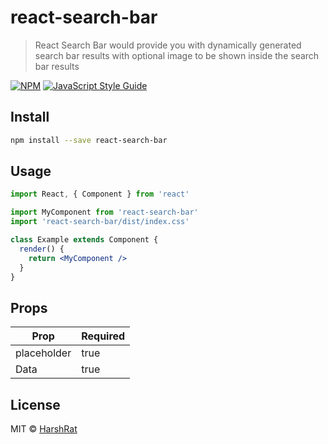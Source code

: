 # react-search-bar

> React Search Bar would provide you with dynamically generated search bar results with optional image to be shown inside the search bar results

[![NPM](https://img.shields.io/npm/v/react-search-bar.svg)](https://www.npmjs.com/package/react-search-bar) [![JavaScript Style Guide](https://img.shields.io/badge/code_style-standard-brightgreen.svg)](https://standardjs.com)

## Install

```bash
npm install --save react-search-bar
```

## Usage

```jsx
import React, { Component } from 'react'

import MyComponent from 'react-search-bar'
import 'react-search-bar/dist/index.css'

class Example extends Component {
  render() {
    return <MyComponent />
  }
}
```

## Props

| Prop   | Required |
| ------------- | ------------- |
| placeholder  | true  |
| Data  | true  |

## License

MIT © [HarshRat](https://github.com/HarshRat)
